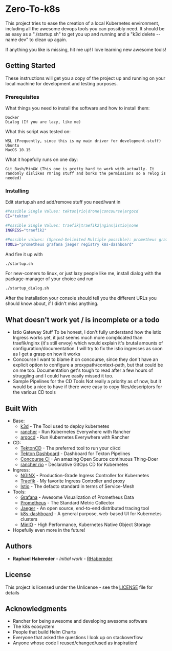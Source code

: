 # Zero-To-k8s

This project tries to ease the creation of a local Kubernetes environment, including all the awesome devops tools you can possibly need. 
It should be as easy as a "./startup.sh" to get you up and running and a "k3d delete --name dev" to clean up again. 

If anything you like is missing, hit me up! I love learning new awesome tools!

## Getting Started

These instructions will get you a copy of the project up and running on your local machine for development and testing purposes. 

### Prerequisites

What things you need to install the software and how to install them:

```none
Docker
Dialog (If you are lazy, like me)
```

What this script was tested on:

```none
WSL (Frequently, since this is my main driver for development-stuff)
Ubuntu
MacOS 10.15
```

What it hopefully runs on one day:

```none
Git Bash/MinGW (This one is pretty hard to work with actually. It randomly dislikes rm'ing stuff and borks the permissions so a relog is needed)
```

### Installing

Edit startup.sh and add/remove stuff you need/want in

```bash
#Possible Single Values: tekton|rio|drone|concourse|argocd
CI="tekton"

#Possible Single Values: traefik|traefik2|nginx|istio|none
INGRESS="traefik2"

#Possible values: (Spaced-Delimited Multiple possible): prometheus grafana jaeger registry k8s-dashboard rio-dashboard istio
TOOLS="prometheus grafana jaeger registry k8s-dashboard"
```

And fire it up with

```bash
./startup.sh
```

For new-comers to linux, or just lazy people like me, install dialog with the package-manager of your choice and run 

```bash
./startup_dialog.sh
```

After the installation your console should tell you the different URLs you should know about, if I didn't miss anything.

## What doesn't work yet / is incomplete or a todo

* Istio Gateway Stuff
    To be honest, I don't fully understand how the Istio Ingress works yet, it just seems much more complicated than traefik/nginx (it's still envoy) which would explain it's brutal amounts of configuration/documentation. 
    I will try to fix the istio ingresses as soon as I get a grasp on how it works
* Concourse
    I want to blame it on concourse, since they don't have an explicit option to configure a proxypath/context-path, but that could be on me too. Documentation get's tough to read after a few hours of struggling and I could have easily missed it too.
* Sample Pipelines for the CD Tools
    Not really a priority as of now, but it would be a nice to have if there were easy to copy files/descriptors for the various CD tools

## Built With

* Base:
  * [k3d](https://github.com/rancher/k3d) - The Tool used to deploy kubernetes
  * [rancher](https://rancher.com/) - Run Kubernetes Everywhere with Rancher
  * [argocd](https://argoproj.github.io/argo-cd/) - Run Kubernetes Everywhere with Rancher
* CD:
  * [TektonCD](https://github.com/tektoncd/pipeline) - The preferred tool to run your ci/cd
  * [Tekton Dashboard](https://github.com/tektoncd/dashboard) - Dashboard for Tekton Pipelines
  * [Concourse CI](https://concourse-ci.org/) - An amazing Open Source continuous Thing-Doer
  * [rancher rio](https://rio.io/) - Declarative GitOps CD for Kubernetes
* Ingress:
  * [NGINX](https://www.nginx.com/products/nginx/kubernetes-ingress-controller/) - Production-Grade Ingress Controller for Kubernetes
  * [Traefik](https://traefik.io/) - My favorite Ingress Controller and proxy
  * [Istio](https://istio.io/) - The defacto standard in terms of Service-Mesh
* Tools:
  * [Grafana](https://maven.apache.org/) - Awesome Visualization of Prometheus Data
  * [Prometheus](https://prometheus.io/) - The Standard Metric Collector
  * [Jaeger](https://www.jaegertracing.io/) - An open source, end-to-end distributed tracing tool
  * [k8s-dashboard](https://github.com/kubernetes/dashboard) - A general purpose, web-based UI for Kubernetes clusters
  * [MinIO](https://min.io/) - High Performance, Kubernetes Native Object Storage
* Hopefully even more in the future!

## Authors

* **Raphael Habereder** - *Initial work* - [RHabereder](https://github.com/RHabereder)

## License

This project is licensed under the Unlicense - see the [LICENSE](LICENSE) file for details

## Acknowledgments

* Rancher for being awesome and developing awesome software
* The k8s ecosystem
* People that build Helm Charts
* Everyone that asked the questions I look up on stackoverflow
* Anyone whose code I reused/changed/used as inspiration!

